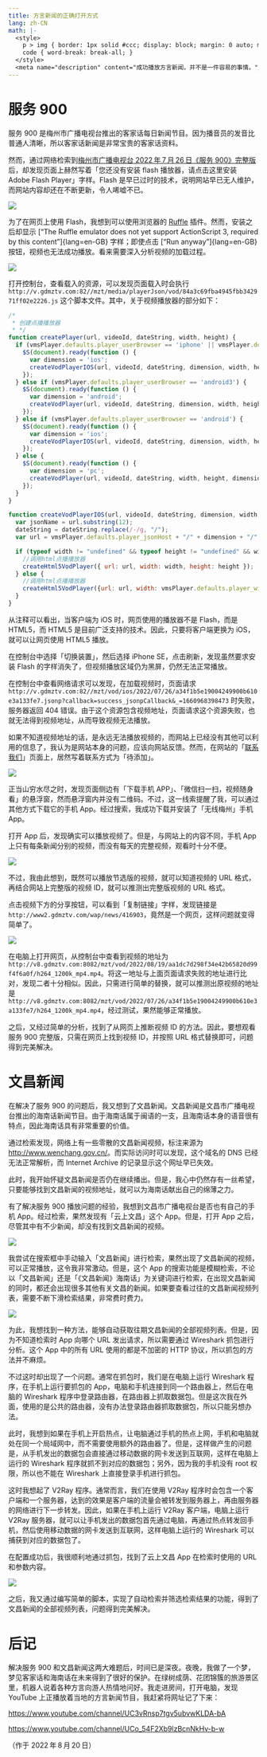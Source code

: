 ```yaml
---
title: 方言新闻的正确打开方式
lang: zh-CN
math: |-
  <style>
    p > img { border: 1px solid #ccc; display: block; margin: 0 auto; max-height: 100vh; max-width: 80%; }
    code { word-break: break-all; }
  </style>
  <meta name="description" content="成功播放方言新闻，并不是一件容易的事情。"/>
---
```


# 服务 900

服务 900 是梅州市广播电视台推出的客家话每日新闻节目。因为播音员的发音比普通人清晰，所以客家话新闻是非常宝贵的客家话资料。

然而，通过网络检索到[梅州市广播电视台 2022&#8239;年&#8239;7&#8239;月&#8239;26&#8239;日《服务 900》完整版](http://news.gdmztv.com/2022/307195.shtml)后，却发现页面上赫然写着「您还没有安装 flash 播放器，请点击这里安装 Adobe Flash Player」字样。Flash 是早已过时的技术，说明网站早已无人维护，而网站内容却还在不断更新，令人唏嘘不已。

![](1.png)

为了在网页上使用 Flash，我想到可以使用浏览器的 [Ruffle](https://chrome.google.com/webstore/detail/ruffle/donbcfbmhbcapadipfkeojnmajbakjdc) 插件。然而，安装之后却显示 [“The Ruffle emulator does not yet support ActionScript 3, required by this content”]{lang=en-GB} 字样；即使点击 [“Run anyway”]{lang=en-GB} 按钮，视频也无法成功播放。看来需要深入分析视频的加载过程。

![](2.png)

打开控制台，查看载入的资源，可以发现页面载入时会执行 `http://v.gdmztv.com:82//mzt/media/playerJson/vod/84a3c69fba4945fbb342971ff02e2226.js` 这个脚本文件。其中，关于视频播放器的部分如下：

```javascript
/*
 * 创建点播播放器
 * */
function createPlayer(url, videoId, dateString, width, height) {
  if (vmsPlayer.defaults.player_userBrowser == 'iphone' || vmsPlayer.defaults.player_userBrowser == 'unKnow') {
    $S(document).ready(function () {
      var dimension = 'ios';
      createVodPlayerIOS(url, videoId, dateString, dimension, width, height);
    });
  } else if (vmsPlayer.defaults.player_userBrowser == 'android3') {
    $S(document).ready(function () {
      var dimension = 'android';
      createVodPlayer(url, videoId, dateString, dimension, width, height);
    });
  } else if (vmsPlayer.defaults.player_userBrowser == 'android') {
    $S(document).ready(function () {
      var dimension = 'ios';
      createVodPlayerIOS(url, videoId, dateString, dimension, width, height);
    });
  } else {
    $S(document).ready(function () {
      var dimension = 'pc';
      createVodPlayer(url, videoId, dateString, width, height, dimension, 0);
    });
  }
}

function createVodPlayerIOS(url, videoId, dateString, dimension, width, height) {
  var jsonName = url.substring(12);
  dateString = dateString.replace(/-/g, "/");
  var url = vmsPlayer.defaults.player_jsonHost + "/" + dimension + "/" + dateString + "/" + jsonName + ".jsonp";

  if (typeof width != "undefined" && typeof height != "undefined" && width != "@WIDTH@" && height != "@HEIGHT@") {
    //调用html点播播放器
    createHtml5VodPlayer({ url: url, width: width, height: height });
  } else {
    //调用html点播播放器
    createHtml5VodPlayer({url: url, width: vmsPlayer.defaults.player_width, height: vmsPlayer.defaults.player_height});
  }
}
```

从注释可以看出，当客户端为 iOS 时，网页使用的播放器不是 Flash，而是 HTML5，而 HTML5 是目前广泛支持的技术。因此，只要将客户端更换为 iOS，就可以让网页使用 HTML5 播放。

在控制台中选择「切换装置」，然后选择 iPhone SE，点击刷新，发现虽然要求安装 Flash 的字样消失了，但视频播放区域仍为黑屏，仍然无法正常播放。

在控制台中查看网络请求可以发现，在加载视频时，页面请求 `http://v.gdmztv.com:82//mzt/vod/ios/2022/07/26/a34f1b5e19004249900b610e3a133fe7.jsonp?callback=success_jsonpCallback&_=1660968398473` 时失败，服务器返回 404 错误。由于这个资源包含视频地址，页面请求这个资源失败，也就无法得到视频地址，从而导致视频无法播放。

如果不知道视频地址的话，是永远无法播放视频的，而网站上已经没有其他可以利用的信息了，我认为是网站本身的问题，应该向网站反馈。然而，在网站的「[联系我们](http://www.gdmztv.com/about/contact.shtml)」页面上，居然写着联系方式为「待添加」。

![](3.png)

正当山穷水尽之时，发现页面侧边有「下载手机 APP」、「微信扫一扫，视频随身看」的悬浮窗，然而悬浮窗内并没有二维码。不过，这一线索提醒了我，可以通过其他方式下载它的手机 App。经过搜索，我成功下载并安装了「无线梅州」手机 App。

打开 App 后，发现确实可以播放视频了。但是，与网站上的内容不同，手机 App 上只有每条新闻分别的视频，而没有每天的完整视频，观看时十分不便。

![](4.jpg)

不过，我由此想到，既然可以播放节选版的视频，就可以知道视频的 URL 格式，再结合网站上完整版的视频 ID，就可以推测出完整版视频的 URL 格式。

点击视频下方的分享按钮，可以看到「复制链接」字样，发现链接是 `http://www2.gdmztv.com/wap/news/416903`，竟然是一个网页，这样问题就变得简单了。

![](5.jpg)

在电脑上打开网页，从控制台中查看到视频的地址为 `http://v8.gdmztv.com:8082/mzt/vod/2022/08/19/aa1dc7d298f34e42b65820d99f4f6a0f/h264_1200k_mp4.mp4`。将这一地址与上面页面请求失败的地址进行比对，发现二者十分相似。因此，只需进行简单的替换，就可以推测出原视频的地址是 `http://v8.gdmztv.com:8082/mzt/vod/2022/07/26/a34f1b5e19004249900b610e3a133fe7/h264_1200k_mp4.mp4`，经过测试，果然能够正常播放。

之后，又经过简单的分析，找到了从网页上推断视频 ID 的方法。因此，要想观看服务 900 完整版，只需在网页上找到视频 ID，并按照 URL 格式替换即可，问题得到完美解决。

# 文昌新闻

在解决了服务 900 的问题后，我又想到了文昌新闻。文昌新闻是文昌市广播电视台推出的海南话新闻节目。由于海南话属于闽语的一支，且海南话本身的语音很有特点，因此海南话具有非常重要的价值。

通过检索发现，网络上有一些零散的文昌新闻视频，标注来源为 <http://www.wenchang.gov.cn/>。而实际访问时可以发现，这个域名的 DNS 已经无法正常解析，而 Internet Archive 的记录显示这个网址早已失效。

此时，我开始怀疑文昌新闻是否仍在继续播出。但是，我心中仍然存有一丝希望，只要能够找到文昌新闻的视频地址，就可以为海南话献出自己的绵薄之力。

有了解决服务 900 播放问题的经验，我想到文昌市广播电视台是否也有自己的手机 App。经过检索，果然发现有「云上文昌」这个 App。但是，打开 App 之后，尽管其中有不少新闻，却没有找到文昌新闻的视频。

![](6.jpg)

我尝试在搜索框中手动输入「文昌新闻」进行检索，果然出现了文昌新闻的视频，可以正常播放，这令我非常激动。但是，这个 App 的搜索功能是模糊检索，不论以「文昌新闻」还是「《文昌新闻》海南话」为关键词进行检索，在出现文昌新闻的同时，都还会出现很多其他有关文昌的新闻。如果要查看过往的文昌新闻视频列表，需要不断下滑检索结果，非常费时费力。

![](7.jpg)

为此，我想找到一种方法，能够自动获取往期文昌新闻的全部视频列表。但是，因为不知道检索时 App 向哪个 URL 发出请求，所以需要通过 Wireshark 抓包进行分析。这个 App 中的所有 URL 使用的都是不加密的 HTTP 协议，所以抓包的方法并不麻烦。

不过这时却出现了一个问题。通常在抓包时，我们是在电脑上运行 Wireshark 程序，在手机上运行要抓包的 App，电脑和手机连接到同一个路由器上，然后在电脑的 Wireshark 程序中登录路由器，在路由器上抓取数据包。但是这次我在外面，使用的是公共的路由器，没有办法登录路由器抓取数据包，所以只能另想办法。

此时，我想到如果在手机上开启热点，让电脑通过手机的热点上网，手机和电脑就处在同一个局域网中，而不需要使用额外的路由器了。但是，这样做产生的问题是，从手机发出的数据包会直接通过移动数据的网卡发送到互联网，这样在电脑上运行的 Wireshark 程序就抓不到对应的数据包；另外，因为我的手机没有 root 权限，所以也不能在 Wireshark 上直接登录手机进行抓包。

这时我想起了 V2Ray 程序。通常而言，我们在使用 V2Ray 程序时会包含一个客户端和一个服务器，达到的效果是客户端的流量会被转发到服务器上，再由服务器的网络进行下一步转发。因此，如果在手机上运行 V2Ray 客户端，电脑上运行 V2Ray 服务器，就可以让手机发出的数据包首先通过电脑，再通过热点转发回手机，然后使用移动数据的网卡发送到互联网，这样电脑上运行的 Wireshark 可以捕获到对应的数据包了。

在配置成功后，我很顺利地通过抓包，找到了云上文昌 App 在检索时使用的 URL 和参数内容。

![](8.png)

之后，我又通过编写简单的脚本，实现了自动检索并筛选检索结果的功能，得到了文昌新闻的全部视频列表，问题得到完美解决。

# 后记

解决服务 900 和文昌新闻这两大难题后，时间已是深夜。夜晚，我做了一个梦，梦见客家话和海南话在未来得到了很好的保护。在绿树成荫、花团锦簇的旅游景区里，机器人说着各种方言向游人热情地问好。我走进房间，打开电脑，发现 YouTube 上正播放着当地的方言新闻节目，我赶紧将网址记了下来：

<https://www.youtube.com/channel/UC3vRnsp7tgv5ubvwKLDA-bA>

<https://www.youtube.com/channel/UCo_54F2Xb9lzBcnNkHv-b-w>

（作于 2022&#8239;年&#8239;8&#8239;月&#8239;20&#8239;日）
